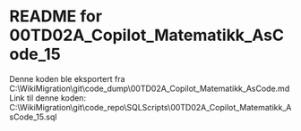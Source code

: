 # README for 00TD02A_Copilot_Matematikk_AsCode_15
Denne koden ble eksportert fra C:\WikiMigration\git\code_dump\00TD02A_Copilot_Matematikk_AsCode.md
Link til denne koden: C:\WikiMigration\git\code_repo\SQLScripts\00TD02A_Copilot_Matematikk_AsCode_15.sql
